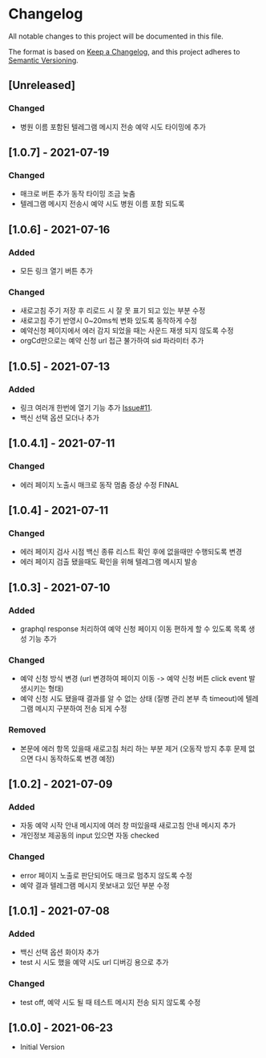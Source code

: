 # Changelog
All notable changes to this project will be documented in this file.

The format is based on [Keep a Changelog](https://keepachangelog.com/en/1.0.0/),
and this project adheres to [Semantic Versioning](https://semver.org/spec/v2.0.0.html).

## [Unreleased]
### Changed
- 병원 이름 포함된 텔레그램 메시지 전송 예약 시도 타이밍에 추가

## [1.0.7] - 2021-07-19
### Changed
- 매크로 버튼 추가 동작 타이밍 조금 늦춤
- 텔레그램 메시지 전송시 예약 시도 병원 이름 포함 되도록

## [1.0.6] - 2021-07-16
### Added
- 모든 링크 열기 버튼 추가
### Changed
- 새로고침 주기 저장 후 리로드 시 잘 못 표기 되고 있는 부분 수정
- 새로고침 주기 반영시 0~20ms씩 변화 있도록 동작하게 수정
- 예약신청 페이지에서 에러 감지 되었을 때는 사운드 재생 되지 않도록 수정
- orgCd만으로는 예약 신청 url 접근 불가하여 sid 파라미터 추가

## [1.0.5] - 2021-07-13
### Added
- 링크 여러개 한번에 열기 기능 추가 [Issue#11](https://github.com/changdoc/naver-vaccine-macro/issues/11).
- 백신 선택 옵션 모더나 추가

## [1.0.4.1] - 2021-07-11
### Changed
- 에러 페이지 노출시 매크로 동작 멈춤 증상 수정 FINAL

## [1.0.4] - 2021-07-11
### Changed
- 에러 페이지 검사 시점 백신 종류 리스트 확인 후에 없을때만 수행되도록 변경
- 에러 페이지 검출 됐을때도 확인을 위해 텔레그램 메시지 발송

## [1.0.3] - 2021-07-10
### Added
- graphql response 처리하여 예약 신청 페이지 이동 편하게 할 수 있도록 목록 생성 기능 추가

### Changed
- 예약 신청 방식 변경 (url 변경하여 페이지 이동 -> 예약 신청 버튼 click event 발생시키는 형태)
- 예약 신청 시도 됐을때 결과를 알 수 없는 상태 (질병 관리 본부 측 timeout)에 텔레그램 메시지 구분하여 전송 되게 수정

### Removed
- 본문에 에러 항목 있을때 새로고침 처리 하는 부분 제거 (오동작 방지 추후 문제 없으면 다시 동작하도록 변경 예정)

## [1.0.2] - 2021-07-09
### Added
- 자동 예약 시작 안내 메시지에 여러 창 떠있을때 새로고침 안내 메시지 추가
- 개인정보 제공동의 input 있으면 자동 checked

### Changed
- error 페이지 노출로 판단되어도 매크로 멈추지 않도록 수정
- 예약 결과 텔레그램 메시지 못보내고 있던 부분 수정

## [1.0.1] - 2021-07-08
### Added
- 백신 선택 옵션 화이자 추가
- test 시 시도 했을 예약 시도 url 디버깅 용으로 추가

### Changed
- test off, 예약 시도 될 때 테스트 메시지 전송 되지 않도록 수정

## [1.0.0] - 2021-06-23
- Initial Version